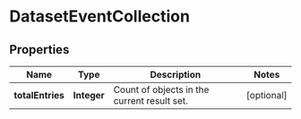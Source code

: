 # DatasetEventCollection

## Properties
Name | Type | Description | Notes
------------ | ------------- | ------------- | -------------
**totalEntries** | **Integer** | Count of objects in the current result set. |  [optional]
